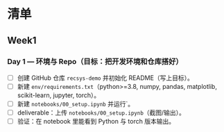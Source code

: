 # 清单

## Week1

### Day 1 — 环境与 Repo（目标：把开发环境和仓库搭好）
- [ ] 创建 GitHub 仓库 `recsys-demo` 并初始化 README（写上目标）。  
- [ ] 新建 `env/requirements.txt`（python>=3.8, numpy, pandas, matplotlib, scikit-learn, jupyter, torch）。  
- [ ] 新建 `notebooks/00_setup.ipynb` 并运行`。  
- [ ] deliverable：上传 `notebooks/00_setup.ipynb`（截图/输出）。  
- [ ] 验证：在 notebook 里能看到 Python 与 torch 版本输出。